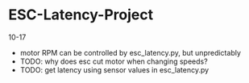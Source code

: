 # ESC-Latency-Project

10-17
- motor RPM can be controlled by esc_latency.py, but unpredictably
- TODO: why does esc cut motor when changing speeds?
- TODO: get latency using sensor values in esc_latency.py
